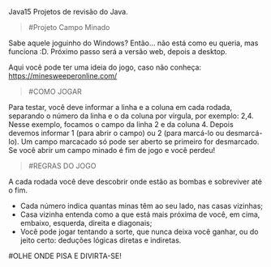 Java15
Projetos de revisão do Java. 

>#Projeto Campo Minado

Sabe aquele joguinho do Windows? Então... não está como eu queria, mas funciona :D. Próximo passo será a versão web, depois a desktop.

Aqui você pode ter uma ideia do jogo, caso não conheça: https://minesweeperonline.com/

>#COMO JOGAR

Para testar, você deve informar a linha e a coluna em cada rodada, separando o número da linha e o da coluna por vírgula, por exemplo: 2,4. Nesse exemplo, focamos o campo da linha 2 e da coluna 4. Depois devemos informar 1 (para abrir o campo) ou 2 (para marcá-lo ou desmarcá-lo). Um campo marcacado só pode ser aberto se primeiro for desmarcado. Se você abrir um campo minado é fim de jogo e você perdeu!

>#REGRAS DO JOGO

A cada rodada você deve descobrir onde estão as bombas e sobreviver até o fim. 

 - Cada número indica quantas minas têm ao seu lado, nas casas vizinhas;
 - Casa vizinha entenda como a que está mais próxima de você, em cima, embaixo, esquerda, direita e diagonais;
 - Você pode jogar tentando a sorte, que nunca deixa você ganhar, ou do jeito certo: deduções lógicas diretas e indiretas.

#OLHE ONDE PISA E DIVIRTA-SE!
